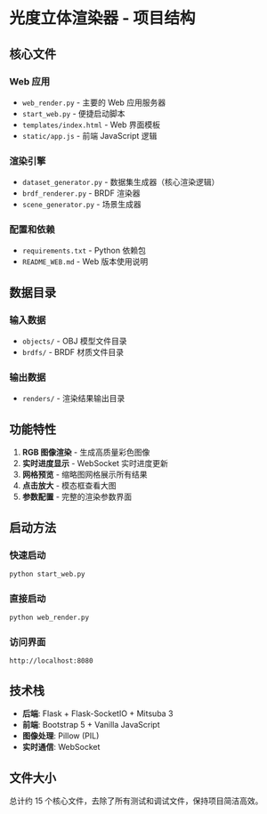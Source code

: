 # 光度立体渲染器 - 项目结构

## 核心文件

### Web 应用
- `web_render.py` - 主要的 Web 应用服务器
- `start_web.py` - 便捷启动脚本
- `templates/index.html` - Web 界面模板
- `static/app.js` - 前端 JavaScript 逻辑

### 渲染引擎
- `dataset_generator.py` - 数据集生成器（核心渲染逻辑）
- `brdf_renderer.py` - BRDF 渲染器
- `scene_generator.py` - 场景生成器

### 配置和依赖
- `requirements.txt` - Python 依赖包
- `README_WEB.md` - Web 版本使用说明

## 数据目录

### 输入数据
- `objects/` - OBJ 模型文件目录
- `brdfs/` - BRDF 材质文件目录

### 输出数据
- `renders/` - 渲染结果输出目录

## 功能特性

1. **RGB 图像渲染** - 生成高质量彩色图像
2. **实时进度显示** - WebSocket 实时进度更新
3. **网格预览** - 缩略图网格展示所有结果
4. **点击放大** - 模态框查看大图
5. **参数配置** - 完整的渲染参数界面

## 启动方法

### 快速启动
```bash
python start_web.py
```

### 直接启动
```bash
python web_render.py
```

### 访问界面
```
http://localhost:8080
```

## 技术栈

- **后端**: Flask + Flask-SocketIO + Mitsuba 3
- **前端**: Bootstrap 5 + Vanilla JavaScript
- **图像处理**: Pillow (PIL)
- **实时通信**: WebSocket

## 文件大小

总计约 15 个核心文件，去除了所有测试和调试文件，保持项目简洁高效。